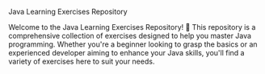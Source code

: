 Java Learning Exercises Repository

Welcome to the Java Learning Exercises Repository! 🚀 This repository is a comprehensive collection of exercises designed to help you master Java programming. Whether you're a beginner looking to grasp the basics or an experienced developer aiming to enhance your Java skills, you'll find a variety of exercises here to suit your needs.
